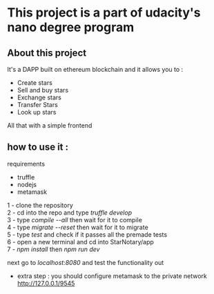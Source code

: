 # This project is a part of udacity's nano degree program 
## About this project 
It's a DAPP built on ethereum blockchain and it allows you to :
- Create stars 
- Sell and buy stars 
- Exchange stars 
- Transfer Stars
- Look up stars 

All that with a simple frontend

## how to use it :
requirements 
- truffle 
- nodejs
- metamask


1 - clone the repository <br>
2 - cd into the repo and type _truffle develop_ <br>
3 - type _compile --all_ then wait for it to compile <br>
4 - type _migrate --reset_  then wait for it to migrate <br>
5 - type _test_ and check if it passes all the premade tests <br>
6 - open a new terminal and cd into StarNotary/app <br>
7 - _npm install_ then _npm run dev_ <br>

next go to _localhost:8080_ and test the functionality out 

* extra step : you should configure metamask to the private network http://127.0.0.1/9545   

